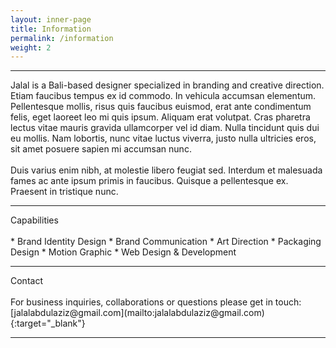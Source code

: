 ```yaml
---
layout: inner-page
title: Information
permalink: /information
weight: 2
---
```


<hr class="separator-first">
Jalal is a Bali-based designer specialized in branding and creative direction. Etiam faucibus tempus ex id commodo. In vehicula accumsan elementum. Pellentesque mollis, risus quis faucibus euismod, erat ante condimentum felis, eget laoreet leo mi quis ipsum. Aliquam erat volutpat. Cras pharetra lectus vitae mauris gravida ullamcorper vel id diam. Nulla tincidunt quis dui eu mollis. Nam lobortis, nunc vitae luctus viverra, justo nulla ultricies eros, sit amet posuere sapien mi accumsan nunc.
<br>
<br>
Duis varius enim nibh, at molestie libero feugiat sed. Interdum et malesuada fames ac ante ipsum primis in faucibus. Quisque a pellentesque ex. Praesent in tristique nunc.
<br>
<hr class="separator">
Capabilities
<br>
<br>
* Brand Identity Design
* Brand Communication
* Art Direction
* Packaging Design
* Motion Graphic
* Web Design & Development
<br>
<hr class="separator">
Contact
<br>
<br>
For business inquiries, collaborations or questions please get in touch: [jalalabdulaziz@gmail.com](mailto:jalalabdulaziz@gmail.com){:target="_blank"}
<hr class="separator">

